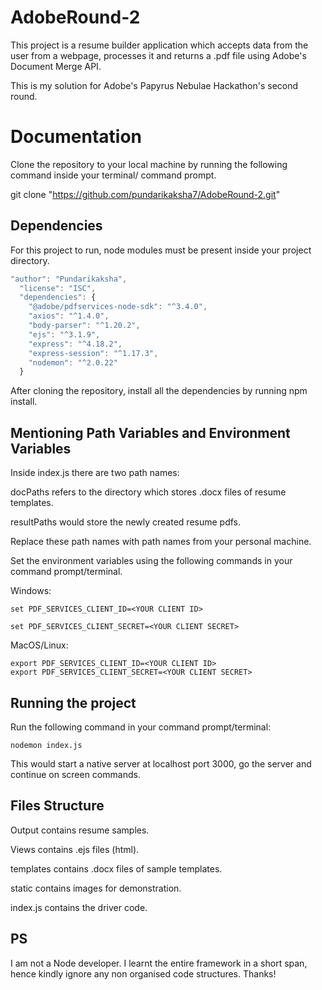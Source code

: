 # AdobeRound-2
This project is a resume builder application which accepts data from the user from a webpage, processes it and returns a .pdf file using Adobe's Document Merge API.


This is my solution for Adobe's Papyrus Nebulae Hackathon's second round.

# Documentation

Clone the repository to your local machine by running the following command inside your terminal/ command prompt.

git clone "https://github.com/pundarikaksha7/AdobeRound-2.git"



## Dependencies

For this project to run, node modules must be present inside your project directory.
```javascript
"author": "Pundarikaksha",
  "license": "ISC",
  "dependencies": {
    "@adobe/pdfservices-node-sdk": "^3.4.0",
    "axios": "^1.4.0",
    "body-parser": "^1.20.2",
    "ejs": "^3.1.9",
    "express": "^4.18.2",
    "express-session": "^1.17.3",
    "nodemon": "^2.0.22"
  }
```

After cloning the repository, install all the dependencies by running npm install.

## Mentioning Path Variables and Environment Variables

Inside index.js there are two path names:

docPaths refers to the directory which stores .docx files of resume templates.

resultPaths would store the newly created resume pdfs.

Replace these path names with path names from your personal machine.

Set the environment variables using the following commands in your command prompt/terminal.

Windows:

```shell
set PDF_SERVICES_CLIENT_ID=<YOUR CLIENT ID>

set PDF_SERVICES_CLIENT_SECRET=<YOUR CLIENT SECRET>
```

MacOS/Linux:

```shell
export PDF_SERVICES_CLIENT_ID=<YOUR CLIENT ID>
export PDF_SERVICES_CLIENT_SECRET=<YOUR CLIENT SECRET>
```

## Running the project

Run the following command in your command prompt/terminal:

```shell
nodemon index.js
```

This would start a native server at localhost port 3000, go the server and continue on screen commands.






## Files Structure

Output contains resume samples.

Views contains .ejs files (html).

templates contains .docx files of sample templates.

static contains images for demonstration.

index.js contains the driver code.

## PS
I am not a Node developer. I learnt the entire framework in a short span, hence kindly ignore any non organised code structures. Thanks!


